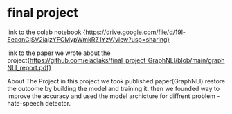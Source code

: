 # final project

link to the colab notebook 
{https://drive.google.com/file/d/19l-EeaonCjSV2iajzYFCMypWmkRZ1YzV/view?usp=sharing}

link to the paper we wrote about the project{https://github.com/eladlaks/final_project_GraphNLI/blob/main/graphNLI_report.pdf}

About The Project
in this project we took published paper(GraphNLI) restore the outcome by building the model and training it. 
then we founded way to improve the accuracy and used the model archicture for diffrent problem - hate-speech detector. 

